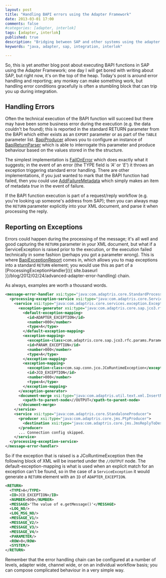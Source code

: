 ```yaml
---
layout: post
title: "Handling BAPI errors using the Adapter Framework"
date: 2013-03-01 17:00
comments: false
#categories: [adapter, interlok]
tags: [adapter, interlok]
published: true
description: "Bridging between SAP and other systems using the adapter framework; part 3"
keywords: "java, adapter, sap, integration, interlok"

---
```


So, this is yet another blog post about executing BAPI functions in SAP using the Adapter Framework; one day I will get bored with writing about SAP, but right now, it's on the top of the heap. Today's post is around error handling and reporting; any monkey can make something work, but handling error conditions gracefully is often a stumbling block that can trip you up during integration.

<!-- more -->

## Handling Errors ##

Often the technical execution of the BAPI function will succeed but there may have been some business error during the execution (e.g. the data couldn't be found); this is reported in the standard RETURN parameter from the BAPI which either exists as an `EXPORT` parameter or as part of the `TABLE` parameter list. [BapiProducer][] allows you to configure an instance of [BapiReturnParser][] which is able to interrogate this parameter and produce behaviour based on the values stored in the the structure.

The simplest implementation is [FailOnError][] which does exactly what it suggests; in the event of an error (the TYPE field is _'A'_ or _'E'_) it throws an exception triggering standard error handling. There are other implementations, if you just wanted to mark that the BAPI function had failed, then you could use [AddFailureMetadata][] which simply makes an item of metadata _true_ in the event of failure.

If the BAPI function execution is part of a request/reply workflow (e.g. you're looking up someone's address from SAP); then you can always map the `RETURN` parameter explicitly into your XML document, and parse it when processing the reply.

## Reporting on Exceptions ##

Errors could happen during the processing of the message; it's all well and good capturing the `RETURN` parameter in your XML document, but what if a ServiceException is raised prior to the execution, or the execution failed technically in some fashion (perhaps you got a parameter wrong). This is where [BapiExceptionReport][] comes in, which allows you to map exceptions into a standard `RETURN` element; you would use this as part of a [ProcessingExceptionHandler]({{ site.baseurl }}/blog/2012/02/24/advanced-adapter-error-handling) chain.

As always, examples are worth a thousand words.

```xml
<message-error-handler xsi:type="java:com.adaptris.core.StandardProcessingExceptionHandler">
  <processing-exception-service xsi:type="java:com.adaptris.core.ServiceList">
    <service xsi:type="java:com.adaptris.core.services.exception.ExceptionReportService">
      <exception-generator xsi:type="java:com.adaptris.core.sap.jco3.rfc.bapi.exception.BapiExceptionReport">
        <default-exception-mapping>
          <id>ADAPTER_EXCEPTION</id>
          <number>000</number>
          <type>A</type>
        </default-exception-mapping>
        <exception-mapping>
          <exception-class>com.adaptris.core.sap.jco3.rfc.params.ParameterException</exception-class>
          <id>PARAM_EXCEPTION</id>
          <number>000</number>
          <type>A</type>
        </exception-mapping>
        <exception-mapping>
          <exception-class>com.sap.conn.jco.JCoRuntimeException</exception-class>
          <id>JCO_EXCEPTION</id>
          <number>000</number>
          <type>A</type>
        </exception-mapping>
      </exception-generator>
      <document-merge xsi:type="java:com.adaptris.util.text.xml.InsertNode">
        <xpath-to-parent-node>//OUTPUT</xpath-to-parent-node>
      </document-merge>
    </service>
    <service xsi:type="java:com.adaptris.core.StandaloneProducer">
      <producer xsi:type="java:com.adaptris.core.jms.PtpProducer">
        <destination xsi:type="java:com.adaptris.core.jms.JmsReplyToDestination"/>
      </producer>
      ... Connection config skipped.
    </service>
  </processing-exception-service>
</message-error-handler>
```

So if the exception that is raised is a JCoRuntimeException then the following block of XML will be inserted under the `//OUTPUT` node. The default-exception-mapping is what is used when an explicit match for an exception can't be found, so in the case of a `ServiceException` it would generate a `RETURN` element with an `ID` of `ADAPTER_EXCEPTION`.

```xml
<RETURN>
  <TYPE>A</TYPE>
  <ID>JCO_EXCEPTION</ID>
  <NUMBER>000</NUMBER>
  <MESSAGE>'The value of e.getMessage()'</MESSAGE>
  <LOG_NO/>
  <LOG_MSG_NO/>
  <MESSAGE_V1/>
  <MESSAGE_V2/>
  <MESSAGE_V3/>
  <MESSAGE_V4/>
  <PARAMETER/>
  <ROW>0</ROW>
  <SYSTEM/>
</RETURN>
```

Remember that the error handling chain can be configured at a number of levels, adapter wide, channel wide, or on an individual workflow basis; you can compose complicated behaviour in a very simple way.

[BapiProducer]: http://development.adaptris.net/javadocs/v2-snapshot/com/adaptris/core/sap/jco3/rfc/bapi/BapiProducer.html
[BapiReturnParser]: http://development.adaptris.net/javadocs/v2-snapshot/com/adaptris/core/sap/jco3/rfc/bapi/BapiReturnParser.html
[FailOnError]: http://development.adaptris.net/javadocs/v2-snapshot/com/adaptris/core/sap/jco3/rfc/bapi/FailOnError.html
[AddFailureMetadata]: http://development.adaptris.net/javadocs/v2-snapshot/com/adaptris/core/sap/jco3/rfc/bapi/AddFailureMetadata.html
[BapiExceptionReport]: http://development.adaptris.net/javadocs/v2-snapshot/com/adaptris/core/sap/jco3/rfc/bapi/exception/BapiExceptionReport.html
